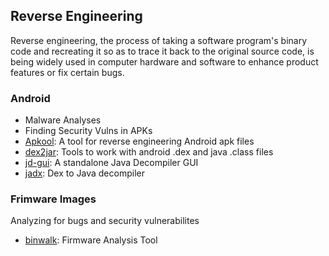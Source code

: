 ## Reverse Engineering
Reverse engineering, the process of taking a software program's binary code and recreating it so as to trace it back to the original source code, is being widely used in computer hardware and software to enhance product features or fix certain bugs.


### Android
- Malware Analyses
- Finding Security Vulns in APKs
- [Apkool](https://github.com/iBotPeaches/Apktool): A tool for reverse engineering Android apk files
- [dex2jar](https://github.com/pxb1988/dex2jar): Tools to work with android .dex and java .class files 
- [jd-gui](https://github.com/java-decompiler/jd-gui): A standalone Java Decompiler GUI
- [jadx](https://github.com/skylot/jadx): Dex to Java decompiler

### Frimware Images
Analyzing for bugs and security vulnerabilites
- [binwalk](https://github.com/ReFirmLabs/binwalk): Firmware Analysis Tool